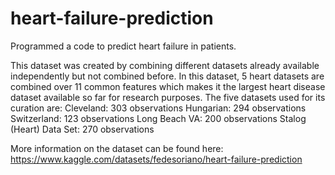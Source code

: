 # heart-failure-prediction
Programmed a code to predict heart failure in patients. 

This dataset was created by combining different datasets already available independently but not combined before. In this dataset, 5 heart datasets are combined over 11 common features which makes it the largest heart disease dataset available so far for research purposes. The five datasets used for its curation are:
Cleveland: 303 observations
Hungarian: 294 observations
Switzerland: 123 observations
Long Beach VA: 200 observations
Stalog (Heart) Data Set: 270 observations

More information on the dataset can be found here: https://www.kaggle.com/datasets/fedesoriano/heart-failure-prediction
